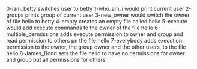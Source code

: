 0-iam_betty switches user to betty
1-who_am_i would print current user
2-groups prints group of current user
3-new_owner would switch the owner of file hello to betty
4-empty creates an empty file called hello
5-execute would add execute commands to the owner of the file hello
6-multiple_permissions adds execute permission to owner and group and read permission to others pn the file hello
 7-everybody adds execution permission to the owner, the group owner and the other users, to the file hello
8-James_Bond sets the file hello to have no permissions for owner and group but all permissions for others
